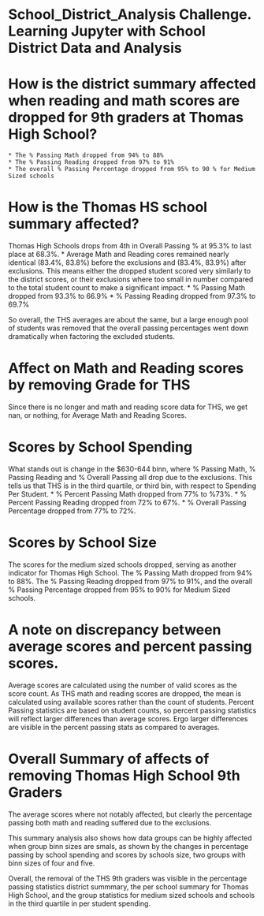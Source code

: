 # School_District_Analysis Challenge. Learning Jupyter with School District Data and Analysis

# How is the district summary affected when reading and math scores are dropped for 9th graders at Thomas High School?
	* The % Passing Math dropped from 94% to 88%
	* The % Passing Reading dropped from 97% to 91%
   	* The overall % Passing Percentage dropped from 95% to 90 % for Medium Sized schools

# How is the Thomas HS school summary affected?
Thomas High Schools drops from 4th in Overall Passing % at 95.3% to last place at 68.3%.
	* Average Math and Reading cores remained nearly identical (83.4%, 83.8%) before the exclusions and (83.4%, 83.9%) after exclusions. This means either the dropped student scored very similarly to the district scores, or their exclusions where too small in number compared to the total student count to make a significant impact.
	* % Passing Math dropped from 93.3% to 66.9%
	* % Passing Reading dropped from 97.3% to 69.7%
	
So overall, the THS averages are about the same, but a large enough pool of students was removed that the overall passing percentages went down dramatically when factoring the excluded students.      

# Affect on Math and Reading scores by removing Grade for THS
  Since there is no longer and math and reading score data for THS, we get nan, or nothing, for Average Math and Reading Scores.

# Scores by School Spending

What stands out is change in the $630-644 binn, where % Passing Math, % Passing Reading and % Overall Passing all drop due to the exclusions. This tells us that THS is in the third quartile, or third bin, with respect to Spending Per Student. 
	* % Percent Passing Math dropped from 77% to %73%.
	* % Percent Passing Reading dropped from 72% to 67%.
	* % Overall Passing Percentage dropped from 77%  to 72%.

# Scores by School Size

The scores for the medium sized schools dropped, serving as another indicator for Thomas High School. The % Passing Math dropped from 94% to 88%. The % Passing Reading dropped from 97% to 91%, and the overall % Passing Percentage dropped from 95% to 90% for Medium Sized schools.

# A note on discrepancy between average scores and percent passing scores. 

Average scores are calculated using the number of valid scores as the score count.  As THS math and reading scores are dropped, the mean is calculated using available scores rather than the count of students.  Percent Passing statistics are based on student counts, so percent passing statistics will reflect larger differences than average scores. Ergo larger differences are visible in the percent passing stats as compared to averages.

# Overall Summary of affects of removing Thomas High School 9th Graders
The average scores where not notably affected, but clearly the percentage passing both math and reading suffered due to the exclusions. 

This summary analysis also shows how data groups can be highly affected when group binn sizes are smals, as shown by the changes in percentage passing by school spending and scores by schools size, two groups with binn sizes of four and five. 

Overall, the removal of the THS 9th graders was visible in the percentage passing statistics district summmary, the per school summary for Thomas High School, and the group statistics for medium sized schools and schools in the third quartile in per student spending.
